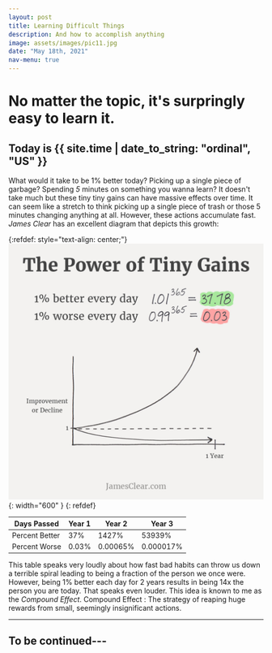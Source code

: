 ```yaml
---
layout: post
title: Learning Difficult Things
description: And how to accomplish anything
image: assets/images/pic11.jpg
date: "May 18th, 2021"
nav-menu: true
---
```


# No matter the topic, it's surpringly easy to learn it.
## Today is {{ site.time | date_to_string: "ordinal", "US" }}
What would it take to be 1% better today? Picking up a single piece of garbage? Spending _5_ minutes on something you wanna learn? It doesn't take much but these tiny tiny gains can have massive effects over time. It can seem like a stretch to think picking up a single piece of trash or those 5 minutes changing anything at all. However, these actions accumulate fast. *James Clear* has an excellent diagram that depicts this growth:


{:refdef: style="text-align: center;"}
![tiny-gains](assets/images/tiny-gains-graph.jpg){: width="600" }
{: refdef}


| Days Passed   | Year 1| Year 2    | Year 3    | 
| ----          | ----  | ----      | ----      |
| Percent Better| 37%   | 1427%     | 53939%    | 
| Percent Worse | 0.03% | 0.00065%  | 0.000017% |


This table speaks very loudly about how fast bad habits can throw us down a terrible spiral leading to being a fraction of the person we once were. However, being 1% better each day for 2 years results in being 14x the person you are today. That speaks even louder. This idea is known to me as the _Compound Effect_.
Compound Effect
 : The strategy of reaping huge rewards from small, seemingly insignificant actions.

---

## To be continued---